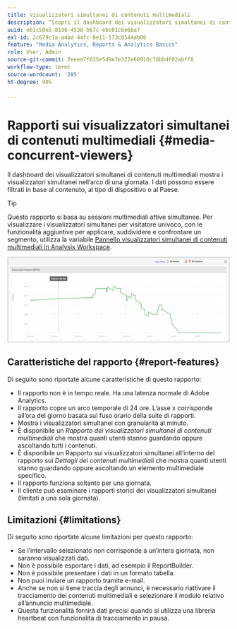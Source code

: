 ```yaml
---
title: Visualizzatori simultanei di contenuti multimediali
description: “Scopri il dashboard dei visualizzatori simultanei di contenuti multimediali utilizzata per visualizzare i visualizzatori simultanei nell’arco di una giornata. I dati possono essere filtrati in base al contenuto, al tipo di dispositivo o al Paese.”
uuid: e61c50e5-8196-4538-b67c-ebc01c6e6ba7
exl-id: 2c679c1a-a4bd-44fc-8e11-173c8544ab06
feature: "Media Analytics, Reports & Analytics Basics"
role: User, Admin
source-git-commit: 7eeee7f035e5d9e7e327e60910c78bbdf02abff8
workflow-type: tm+mt
source-wordcount: '285'
ht-degree: 98%

---
```


# Rapporti sui visualizzatori simultanei di contenuti multimediali {#media-concurrent-viewers}

Il dashboard dei visualizzatori simultanei di contenuti multimediali mostra i visualizzatori simultanei nell’arco di una giornata. I dati possono essere filtrati in base al contenuto, al tipo di dispositivo o al Paese.

>[!TIP]
>
> Questo rapporto si basa su sessioni multimediali attive simultanee. Per visualizzare i visualizzatori simultanei per visitatore univoco, con le funzionalità aggiuntive per applicare, suddividere e confrontare un segmento, utilizza la variabile [Pannello visualizzatori simultanei di contenuti multimediali in Analysis Workspace](https://experienceleague.adobe.com/docs/analytics/analyze/analysis-workspace/panels/media-concurrent-viewers.html?lang=it).
>

![](assets/video-concurrent-viewers.png)

## Caratteristiche del rapporto {#report-features}

Di seguito sono riportate alcune caratteristiche di questo rapporto:

* Il rapporto non è in tempo reale. Ha una latenza normale di Adobe Analytics.
* Il rapporto copre un arco temporale di 24 ore. L’asse x corrisponde all’ora del giorno basata sul fuso orario della suite di rapporti.
* Mostra i visualizzatori simultanei con granularità al minuto.
* È disponibile un *Rapporto dei visualizzatori simultanei di contenuti multimediali* che mostra quanti utenti stanno guardando oppure ascoltando tutti i contenuti.
* È disponibile un Rapporto sui visualizzatori simultanei all’interno del rapporto sui *Dettagli dei contenuti multimediali* che mostra quanti utenti stanno guardando oppure ascoltando un elemento multimediale specifico.
* Il rapporto funziona soltanto per una giornata.
* Il cliente può esaminare i rapporti storici dei visualizzatori simultanei (limitati a una sola giornata).

## Limitazioni {#limitations}

Di seguito sono riportate alcune limitazioni per questo rapporto:

* Se l’intervallo selezionato non corrisponde a un’intera giornata, non saranno visualizzati dati.
* Non è possibile esportare i dati, ad esempio il ReportBuilder.
* Non è possibile presentare i dati in un formato tabella.
* Non puoi inviare un rapporto tramite e-mail.
* Anche se non si tiene traccia degli annunci, è necessario riattivare il tracciamento dei contenuti multimediali e selezionare il modulo relativo all’annuncio multimediale.
* Questa funzionalità fornirà dati precisi quando si utilizza una libreria heartbeat con funzionalità di tracciamento in pausa.
